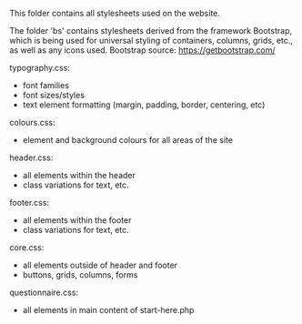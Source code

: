 This folder contains all stylesheets used on the website. 

The folder 'bs' contains stylesheets derived from the framework Bootstrap, which is being used for universal styling of containers, columns, grids, etc., as well as any icons used.
Bootstrap source: https://getbootstrap.com/

typography.css: 
* font families
* font sizes/styles
* text element formatting (margin, padding, border, centering, etc)  

colours.css:
* element and background colours for all areas of the site  

header.css:
* all elements within the header
* class variations for text, etc.  

footer.css:
* all elements within the footer
* class variations for text, etc.  

core.css:
* all elements outside of header and footer
* buttons, grids, columns, forms  

questionnaire.css:
* all elements in main content of start-here.php